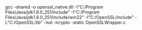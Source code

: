 gcc -shared -o openssl_native.dll -I"C:/Program Files/Java/jdk1.8.0_251/include" -I"C:/Program Files/Java/jdk1.8.0_251/include/win32" -I"C:/OpenSSL/include" -L"C:/OpenSSL/lib" -lssl -lcrypto -static OpenSSLWrapper.c